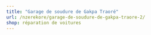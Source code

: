 ```yaml
---
title: "Garage de soudure de Gakpa Traoré"
url: /nzerekore/garage-de-soudure-de-gakpa-traore-2/
shop: réparation de voitures
---
```

